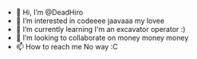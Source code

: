 - 👋 Hi, I’m @DeadHiro
- 👀 I’m interested in codeeee jaavaaa my lovee
- 🌱 I’m currently learning I'm an excavator operator :)
- 💞️ I’m looking to collaborate on money money money
- 📫 How to reach me No way :C


